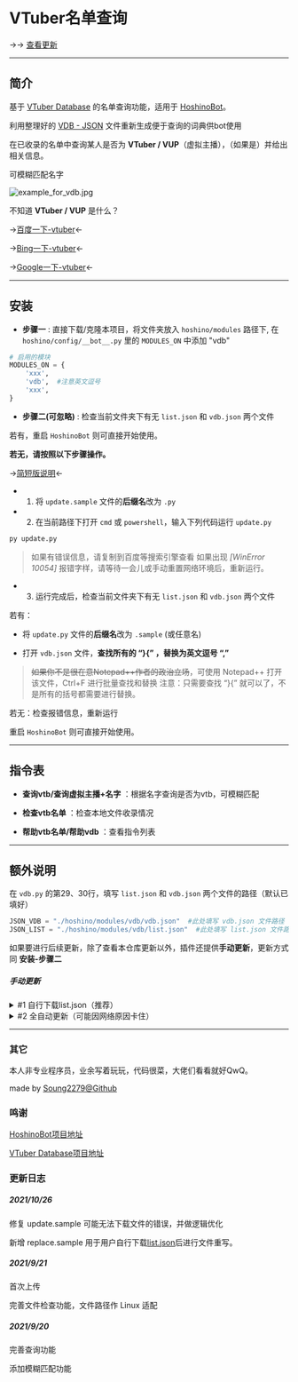 # VTuber名单查询

→→ [查看更新](#更新日志)

*****

## 简介

基于 [VTuber Database](https://github.com/dd-center/vdb) 的名单查询功能，适用于 [HoshinoBot](https://github.com/Ice-Cirno/HoshinoBot)。

利用整理好的 [VDB - JSON](https://vdb.vtbs.moe/json/list.json) 文件重新生成便于查询的词典供bot使用

在已收录的名单中查询某人是否为 **VTuber / VUP**（虚拟主播），（如果是）并给出相关信息。

可模糊匹配名字

![example_for_vdb.jpg](https://i.loli.net/2021/09/21/7SFfHZ1geMIADw5.jpg)

不知道 **VTuber / VUP** 是什么？

→[百度一下-vtuber](https://www.baidu.com/s?wd=vtuber)←

→[Bing一下-vtuber](https://cn.bing.com/search?q=vtuber)←

→[Google一下-vtuber](https://google.com/search?q=vtuber)←

*****

## 安装
- **步骤一** : 直接下载/克隆本项目，将文件夹放入 ``hoshino/modules`` 路径下, 在 ``hoshino/config/__bot__.py`` 里的 ``MODULES_ON`` 中添加 "vdb"

```python
# 启用的模块
MODULES_ON = {
    'xxx',
    'vdb',  #注意英文逗号
    'xxx',
}
```

- **步骤二(可忽略)** : 检查当前文件夹下有无 ``list.json`` 和 ``vdb.json`` 两个文件

若有，重启 ``HoshinoBot`` 则可直接开始使用。

**若无，请按照以下步骤操作。**

→[简短版说明](#手动更新)←

- 1. 将 ``update.sample`` 文件的**后缀名**改为 ``.py``

- 2. 在当前路径下打开 ``cmd`` 或 ``powershell``，输入下列代码运行 ``update.py``

```python
py update.py
```
> 如果有错误信息，请复制到百度等搜索引擎查看
> 如果出现 *[WinError 10054]* 报错字样，请等待一会儿或手动重置网络环境后，重新运行。

- 3. 运行完成后，检查当前文件夹下有无 ``list.json`` 和 ``vdb.json`` 两个文件

若有：

- 将 ``update.py`` 文件的**后缀名**改为 ``.sample`` (或任意名)

- 打开 ``vdb.json`` 文件，**查找所有的 “}{” ，替换为英文逗号 “,”**

> ~~如果你不是很在意Notepad++作者的政治立场~~，可使用 Notepad++ 打开该文件，Ctrl+F 进行批量查找和替换
> 注意：只需要查找 “}{” 就可以了，不是所有的括号都需要进行替换。

若无：检查报错信息，重新运行

重启 ``HoshinoBot`` 则可直接开始使用。


*****

## 指令表

- **查询vtb/查询虚拟主播+名字** ：根据名字查询是否为vtb，可模糊匹配

- **检查vtb名单** ：检查本地文件收录情况

- **帮助vtb名单/帮助vdb** ：查看指令列表

*****

## 额外说明

在 ``vdb.py`` 的第29、30行，填写 ``list.json`` 和 ``vdb.json`` 两个文件的路径（默认已填好）

```python
JSON_VDB = "./hoshino/modules/vdb/vdb.json"  #此处填写 vdb.json 文件路径
JSON_LIST = "./hoshino/modules/vdb/list.json"  #此处填写 list.json 文件路径
```

如果要进行后续更新，除了查看本仓库更新以外，插件还提供**手动更新**，更新方式同 **安装-步骤二**

##### 手动更新

<details>
    <summary>#1 自行下载list.json（推荐）</summary>

- 前往[vdb提供的list.json](https://vdb.vtbs.moe/json/list.json)，直接保存该网页为**list.json**

- 重命名 ``replace.sample`` 为 ``replace.py``

- 运行 ``replace.py``

- 运行完成后，将 ``vdb.json`` 里的所有的 ``}{`` 替换为 ``,``

- 还原命名 ``replace.sample``

</details>

<details>
    <summary>#2 全自动更新（可能因网络原因卡住）</summary>

- 重命名 ``update.sample`` 为 ``update.py``

- 运行 ``update.py``

- 运行完成后，将 ``vdb.json`` 里的所有的 ``}{`` 替换为 ``,``

- 还原命名 ``update.sample``

</details>

*****

### 其它

本人非专业程序员，业余写着玩玩，代码很菜，大佬们看看就好QwQ。

made by [Soung2279@Github](https://github.com/Soung2279/)

### 鸣谢

[HoshinoBot项目地址](https://github.com/Ice-Cirno/HoshinoBot)

[VTuber Database项目地址](https://github.com/dd-center/vdb)

### 更新日志

##### 2021/10/26

修复 update.sample 可能无法下载文件的错误，并做逻辑优化

新增 replace.sample 用于用户自行下载[list.json](https://vdb.vtbs.moe/json/list.json)后进行文件重写。

##### 2021/9/21

首次上传

完善文件检查功能，文件路径作 Linux 适配

##### 2021/9/20

完善查询功能

添加模糊匹配功能
